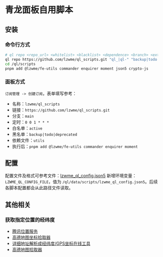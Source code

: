 # 青龙面板自用脚本

## 安装

### 命令行方式

```bash
# ql repo <repo_url> <whitelist> <blacklist> <dependence> <branch> <extensions>
ql repo https://github.com/lzwme/ql_scripts.git "ql_|ql-" "backup|todo|deprecated" "utils"
cd /ql/scripts
pnpm add @lzwme/fe-utils commander enquirer moment json5 crypto-js
```

### 面板方式

`订阅管理 -> 创建订阅`，表单填写参考：

- 名称：`lzwme/ql_scripts`
- 链接：`https://github.com/lzwme/ql_scripts.git`
- 分支：`main`
- 定时：`0 0 1 * * *`
- 白名单：`active`
- 黑名单：`backup|todo|deprecated`
- 依赖文件：`utils`
- 执行后：`pnpm add @lzwme/fe-utils commander enquirer moment`

## 配置

配置文件及格式可参考文件：[lzwme_ql_config.json5](./sample/lzwme_ql_config.json5)
新增环境变量：`LZWME_QL_CONFIG_FILE`，值为 `/ql/data/scripts/lzwme_ql_config.json5`。后续各脚本配置都会从此路径文件读取。

## 其他相关

### 获取指定位置的经纬度

- [腾讯位置服务](https://lbs.qq.com/getPoint/)
- [高德地图坐标拾取器](https://lbs.amap.com/tools/picker)
- [详细地址解析成经纬度/GPS坐标在线工具](https://www.toolnb.com/tools/areaDataToGps.html)
- [高德地图拾取器](https://www.toolnb.com/tools/gaodegetmap.html)
